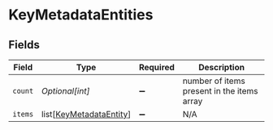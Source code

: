 # KeyMetadataEntities


## Fields

| Field                                                               | Type                                                                | Required                                                            | Description                                                         |
| ------------------------------------------------------------------- | ------------------------------------------------------------------- | ------------------------------------------------------------------- | ------------------------------------------------------------------- |
| `count`                                                             | *Optional[int]*                                                     | :heavy_minus_sign:                                                  | number of items present in the items array                          |
| `items`                                                             | list[[KeyMetadataEntity](../../models/shared/keymetadataentity.md)] | :heavy_minus_sign:                                                  | N/A                                                                 |